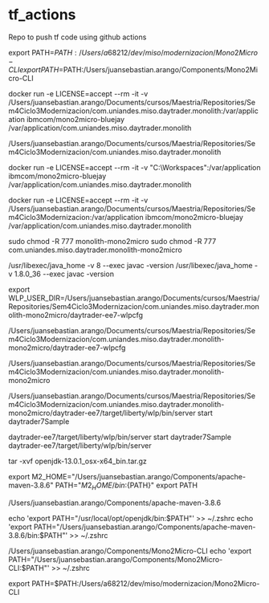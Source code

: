 # tf_actions
Repo to push tf code using github actions

export PATH=$PATH:/Users/a68212/dev/miso/modernizacion/Mono2Micro-CLI
export PATH=$PATH:/Users/juansebastian.arango/Components/Mono2Micro-CLI

docker run -e LICENSE=accept --rm -it -v /Users/juansebastian.arango/Documents/cursos/Maestria/Repositories/Sem4Ciclo3Modernizacion/com.uniandes.miso.daytrader.monolith:/var/application ibmcom/mono2micro-bluejay /var/application/com.uniandes.miso.daytrader.monolith

/Users/juansebastian.arango/Documents/cursos/Maestria/Repositories/Sem4Ciclo3Modernizacion/com.uniandes.miso.daytrader.monolith

docker run -e LICENSE=accept --rm -it -v "C:\Workspaces":/var/application ibmcom/mono2micro-bluejay /var/application/com.uniandes.miso.daytrader.monolith

docker run -e LICENSE=accept --rm -it -v /Users/juansebastian.arango/Documents/cursos/Maestria/Repositories/Sem4Ciclo3Modernizacion:/var/application ibmcom/mono2micro-bluejay /var/application/com.uniandes.miso.daytrader.monolith


sudo chmod -R 777 monolith-mono2micro
sudo chmod -R 777 com.uniandes.miso.daytrader.monolith-mono2micro

/usr/libexec/java_home -v 8 --exec javac -version
/usr/libexec/java_home -v 1.8.0_36 --exec javac -version


export WLP_USER_DIR=/Users/juansebastian.arango/Documents/cursos/Maestria/Repositories/Sem4Ciclo3Modernizacion/com.uniandes.miso.daytrader.monolith-mono2micro/daytrader-ee7-wlpcfg

/Users/juansebastian.arango/Documents/cursos/Maestria/Repositories/Sem4Ciclo3Modernizacion/com.uniandes.miso.daytrader.monolith-mono2micro/daytrader-ee7-wlpcfg

/Users/juansebastian.arango/Documents/cursos/Maestria/Repositories/Sem4Ciclo3Modernizacion/com.uniandes.miso.daytrader.monolith-mono2micro



/Users/juansebastian.arango/Documents/cursos/Maestria/Repositories/Sem4Ciclo3Modernizacion/com.uniandes.miso.daytrader.monolith-mono2micro/daytrader-ee7/target/liberty/wlp/bin/server start daytrader7Sample

daytrader-ee7/target/liberty/wlp/bin/server start daytrader7Sample
daytrader-ee7/target/liberty/wlp/bin/server


tar -xvf openjdk-13.0.1_osx-x64_bin.tar.gz


export M2_HOME="/Users/juansebastian.arango/Components/apache-maven-3.8.6"
PATH="${M2_HOME}/bin:${PATH}"
export PATH


/Users/juansebastian.arango/Components/apache-maven-3.8.6

echo 'export PATH="/usr/local/opt/openjdk/bin:$PATH"' >> ~/.zshrc
echo 'export PATH="/Users/juansebastian.arango/Components/apache-maven-3.8.6/bin:$PATH"' >> ~/.zshrc

/Users/juansebastian.arango/Components/Mono2Micro-CLI
echo 'export PATH="/Users/juansebastian.arango/Components/Mono2Micro-CLI:$PATH"' >> ~/.zshrc

export PATH=$PATH:/Users/a68212/dev/miso/modernizacion/Mono2Micro-CLI
